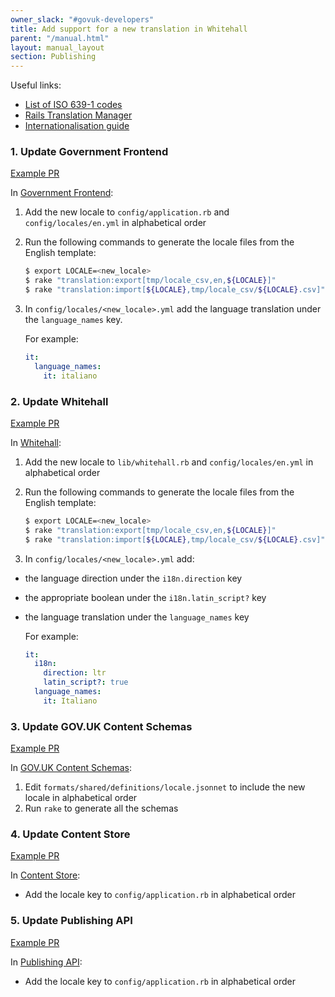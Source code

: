 ```yaml
---
owner_slack: "#govuk-developers"
title: Add support for a new translation in Whitehall
parent: "/manual.html"
layout: manual_layout
section: Publishing
---
```


Useful links:

- [List of ISO 639-1 codes](https://en.wikipedia.org/wiki/List_of_ISO_639-1_codes)
- [Rails Translation Manager](https://github.com/alphagov/rails_translation_manager)
- [Internationalisation guide](https://github.com/alphagov/whitehall/blob/master/docs/internationalisation_guide.md)

### 1. Update Government Frontend

[Example PR](https://github.com/alphagov/government-frontend/pull/1382)

In [Government Frontend](https://github.com/alphagov/government-frontend):

1. Add the new locale to `config/application.rb` and `config/locales/en.yml` in alphabetical order
2. Run the following commands to generate the locale files from the English template:

    ```bash
    $ export LOCALE=<new_locale>
    $ rake "translation:export[tmp/locale_csv,en,${LOCALE}]"
    $ rake "translation:import[${LOCALE},tmp/locale_csv/${LOCALE}.csv]"
    ```

3. In `config/locales/<new_locale>.yml` add the language translation under the `language_names` key.

    For example:

     ```yaml
     it:
       language_names:
         it: italiano
     ```

### 2. Update Whitehall

[Example PR](https://github.com/alphagov/whitehall/pull/4861)

In [Whitehall](https://github.com/alphagov/whitehall):

1. Add the new locale to `lib/whitehall.rb` and `config/locales/en.yml` in alphabetical order
2. Run the following commands to generate the locale files from the English template:

    ```bash
    $ export LOCALE=<new_locale>
    $ rake "translation:export[tmp/locale_csv,en,${LOCALE}]"
    $ rake "translation:import[${LOCALE},tmp/locale_csv/${LOCALE}.csv]"
    ```

3. In `config/locales/<new_locale>.yml` add:
  - the language direction under the `i18n.direction` key
  - the appropriate boolean under the `i18n.latin_script?` key
  - the language translation under the `language_names` key

    For example:

     ```yaml
     it:
       i18n:
         direction: ltr
         latin_script?: true
       language_names:
         it: Italiano
     ```

### 3. Update GOV.UK Content Schemas

[Example PR](https://github.com/alphagov/govuk-content-schemas/pull/906)

In [GOV.UK Content Schemas](https://github.com/alphagov/govuk-content-schemas):

1. Edit `formats/shared/definitions/locale.jsonnet` to include the new locale in alphabetical order
2. Run `rake` to generate all the schemas

### 4. Update Content Store

[Example PR](https://github.com/alphagov/content-store/pull/580)

In [Content Store](https://github.com/alphagov/content-store):

- Add the locale key to `config/application.rb` in alphabetical order

### 5. Update Publishing API

[Example PR](https://github.com/alphagov/publishing-api/pull/1524)

In [Publishing API](https://github.com/alphagov/publishing-api):

- Add the locale key to `config/application.rb` in alphabetical order
